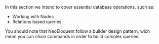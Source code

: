 In this section we intend to cover essential database operations, such as:
* Working with Nodes
* Relations based queries

You should note that NeoEloquent follow a builder design pattern, wich mean you can chain commands in order to build complex queries.
